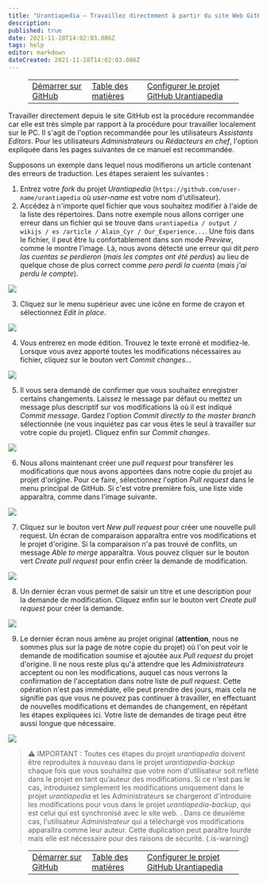 ```yaml
---
title: "Urantiapedia — Travaillez directement à partir du site Web GitHub"
description: 
published: true
date: 2021-11-28T14:02:03.086Z
tags: help
editor: markdown
dateCreated: 2021-11-28T14:02:03.086Z
---
```


<figure class="table chapter-navigator">
  <table>
    <tbody>
      <tr>
        <td><a href="/fr/help/github_fork">Démarrer sur GitHub</a></td>
        <td><a href="/fr/help">Table des matières</a></td>
        <td><a href="/fr/help/github_setting.md">Configurer le projet GitHub Urantiapedia</a></td>
      </tr>
    </tbody>
  </table>
</figure>

Travailler directement depuis le site GitHub est la procédure recommandée car elle est très simple par rapport à la procédure pour travailler localement sur le PC. Il s'agit de l'option recommandée pour les utilisateurs *Assistants Editors*. Pour les utilisateurs *Administrateurs* ou *Rédacteurs en chef*, l'option expliquée dans les pages suivantes de ce manuel est recommandée. 

Supposons un exemple dans lequel nous modifierons un article contenant des erreurs de traduction. Les étapes seraient les suivantes : 

1. Entrez votre *fork* du projet *Urantiapedia* (`https://github.com/user-name/urantiapedia` où _user-name_ est votre nom d'utilisateur). 
2. Accédez à n'importe quel fichier que vous souhaitez modifier à l'aide de la liste des répertoires. Dans notre exemple nous allons corriger une erreur dans un fichier qui se trouve dans `urantiapedia / output / wikijs / es /article / Alain_Cyr / Our_Experience...`. Une fois dans le fichier, il peut être lu confortablement dans son mode _Preview_, comme le montre l'image. Là, nous avons détecté une erreur qui dit _pero las cuentas se perdieron_ (_mais les comptes ont été perdus_) au lieu de quelque chose de plus correct comme _pero perdí la cuenta_ (_mais j'ai perdu le compte_). 

![](/image/help/github_edit_1.png) 

3. Cliquez sur le menu supérieur avec une icône en forme de crayon et sélectionnez _Edit in place_. 

![](/image/help/github_edit_2.png) 

4. Vous entrerez en mode édition. Trouvez le texte erroné et modifiez-le. Lorsque vous avez apporté toutes les modifications nécessaires au fichier, cliquez sur le bouton vert _Commit changes..._ 

![](/image/help/github_edit_3.png) 

5. Il vous sera demandé de confirmer que vous souhaitez enregistrer certains changements. Laissez le message par défaut ou mettez un message plus descriptif sur vos modifications là où il est indiqué _Commit message_. Gardez l'option _Commit directly to the master branch_ sélectionnée (ne vous inquiétez pas car vous êtes le seul à travailler sur votre copie du projet). Cliquez enfin sur _Commit changes_. 

![](/image/help/github_edit_4.png)

6. Nous allons maintenant créer une _pull request_ pour transférer les modifications que nous avons apportées dans notre copie du projet au projet d'origine. Pour ce faire, sélectionnez l'option _Pull request_ dans le menu principal de GitHub. Si c'est votre première fois, une liste vide apparaîtra, comme dans l'image suivante. 

![](/image/help/github_edit_5.png) 

7. Cliquez sur le bouton vert _New pull request_ pour créer une nouvelle pull request. Un écran de comparaison apparaîtra entre vos modifications et le projet d'origine. Si la comparaison n'a pas trouvé de conflits, un message _Able to merge_ apparaîtra. Vous pouvez cliquer sur le bouton vert _Create pull request_ pour enfin créer la demande de modification. 

![](/image/help/github_edit_6.png) 

8. Un dernier écran vous permet de saisir un titre et une description pour la demande de modification. Cliquez enfin sur le bouton vert _Create pull request_ pour créer la demande. 

![](/image/help/github_edit_7.png) 

9. Le dernier écran nous amène au projet original (**attention**, nous ne sommes plus sur la page de notre copie du projet) où l'on peut voir le demande de modification soumise et ajoutée aux _Pull request_ du projet d'origine. Il ne nous reste plus qu'à attendre que les *Administrateurs* acceptent ou non les modifications, auquel cas nous verrons la confirmation de l'acceptation dans notre liste de _pull request_. Cette opération n'est pas immédiate, elle peut prendre des jours, mais cela ne signifie pas que vous ne pouvez pas continuer à travailler, en effectuant de nouvelles modifications et demandes de changement, en répétant les étapes expliquées ici. Votre liste de demandes de tirage peut être aussi longue que nécessaire. 

![](/image/help/github_edit_8.png) 

> :warning: IMPORTANT : Toutes ces étapes du projet *urantiapedia* doivent être reproduites à nouveau dans le projet *urantiapedia-backup* chaque fois que vous souhaitez que votre nom d'utilisateur soit reflété dans le projet en tant qu’auteur des modifications. Si ce n'est pas le cas, introduisez simplement les modifications uniquement dans le projet *urantiapedia* et les Administrateurs se chargeront d'introduire les modifications pour vous dans le projet *urantiapedia-backup*, qui est celui qui est synchronisé avec le site web. . Dans ce deuxième cas, l'utilisateur *Administrateur* qui a téléchargé vos modifications apparaîtra comme leur auteur. 
> Cette duplication peut paraître lourde mais elle est nécessaire pour des raisons de sécurité. 
{.is-warning}

<figure class="table chapter-navigator">
  <table>
    <tbody>
      <tr>
        <td><a href="/fr/help/github_fork">Démarrer sur GitHub</a></td>
        <td><a href="/fr/help">Table des matières</a></td>
        <td><a href="/fr/help/github_setting.md">Configurer le projet GitHub Urantiapedia</a></td>
      </tr>
    </tbody>
  </table>
</figure>